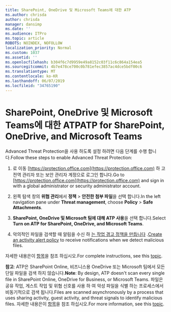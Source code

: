 ```yaml
---
title: SharePoint, OneDrive 및 Microsoft Teams에 대한 ATP
ms.author: chrisda
author: chrisda
manager: dansimp
ms.date: ''
ms.audience: ITPro
ms.topic: article
ROBOTS: NOINDEX, NOFOLLOW
localization_priority: Normal
ms.custom: 1037
ms.assetid: ''
ms.openlocfilehash: b304f6c7d9959e49a8152c03f11c6c864a154ea5
ms.sourcegitcommit: 4b7e478ce700c0b781efec3857ac4dce5bdf00c6
ms.translationtype: MT
ms.contentlocale: ko-KR
ms.lasthandoff: 06/07/2019
ms.locfileid: "34765190"
---
```

# <a name="atp-for-sharepoint-onedrive-and-microsoft-teams"></a><span data-ttu-id="b3d86-102">SharePoint, OneDrive 및 Microsoft Teams에 대한 ATP</span><span class="sxs-lookup"><span data-stu-id="b3d86-102">ATP for SharePoint, OneDrive, and Microsoft Teams</span></span>

<span data-ttu-id="b3d86-103">Advanced Threat Protection을 사용 하도록 설정 하려면 다음 단계를 수행 합니다.</span><span class="sxs-lookup"><span data-stu-id="b3d86-103">Follow these steps to enable Advanced Threat Protection:</span></span>

1. <span data-ttu-id="b3d86-104">로 이동 [https://protection.office.com](https://protection.office.com) 하 고 전역 관리자 또는 보안 관리자 계정으로 로그인 합니다.</span><span class="sxs-lookup"><span data-stu-id="b3d86-104">Go to [https://protection.office.com](https://protection.office.com) and sign in with a global administrator or security administrator account.</span></span>

2. <span data-ttu-id="b3d86-105">왼쪽 탐색 창의 **위협 관리**에서 **정책** \> **안전한 첨부 파일**을 선택 합니다.</span><span class="sxs-lookup"><span data-stu-id="b3d86-105">In the left navigation pane under **Threat management**, choose **Policy** \> **Safe Attachments**.</span></span>

3. <span data-ttu-id="b3d86-106">**SharePoint, OneDrive 및 Microsoft 팀에 대해 ATP 사용**을 선택 합니다.</span><span class="sxs-lookup"><span data-stu-id="b3d86-106">Select **Turn on ATP for SharePoint, OneDrive, and Microsoft Teams**.</span></span>

4. <span data-ttu-id="b3d86-107">악의적인 파일을 검색할 때 알림을 수신 하 [는 작업 경고 정책을 만듭니다](https://docs.microsoft.com/office365/securitycompliance/create-activity-alerts) .</span><span class="sxs-lookup"><span data-stu-id="b3d86-107">[Create an activity alert policy](https://docs.microsoft.com/office365/securitycompliance/create-activity-alerts) to receive notifications when we detect malicious files.</span></span>

<span data-ttu-id="b3d86-108">자세한 내용은이 [항목](https://docs.microsoft.com/office365/securitycompliance/turn-on-atp-for-spo-odb-and-teams)을 참조 하십시오.</span><span class="sxs-lookup"><span data-stu-id="b3d86-108">For complete instructions, see this [topic](https://docs.microsoft.com/office365/securitycompliance/turn-on-atp-for-spo-odb-and-teams).</span></span>

<span data-ttu-id="b3d86-109">**참고**: ATP은 SharePoint Online, 비즈니스용 OneDrive 또는 Microsoft 팀에서 모든 단일 파일을 검색 하지 않습니다.</span><span class="sxs-lookup"><span data-stu-id="b3d86-109">**Note**: By design, ATP doesn't scan every single file in SharePoint Online, OneDrive for Business, or Microsoft Teams.</span></span> <span data-ttu-id="b3d86-110">파일은 공유 작업, 게스트 작업 및 위협 신호를 사용 하 여 악성 파일을 식별 하는 프로세스에서 비동기적으로 검색 됩니다.</span><span class="sxs-lookup"><span data-stu-id="b3d86-110">Files are scanned asynchronously by a process that uses sharing activity, guest activity, and threat signals to identify malicious files.</span></span> <span data-ttu-id="b3d86-111">자세한 내용은이 [항목](https://docs.microsoft.com/office365/securitycompliance/atp-for-spo-odb-and-teams)을 참조 하십시오.</span><span class="sxs-lookup"><span data-stu-id="b3d86-111">For more information, see this [topic](https://docs.microsoft.com/office365/securitycompliance/atp-for-spo-odb-and-teams).</span></span>
